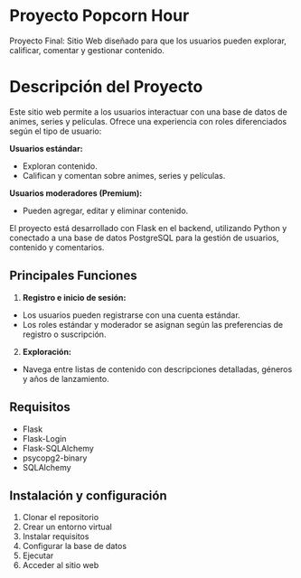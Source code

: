 # Proyecto Popcorn Hour

Proyecto Final: Sitio Web diseñado para que los usuarios pueden explorar, calificar, comentar y gestionar contenido.

# Descripción del Proyecto  
Este sitio web permite a los usuarios interactuar con una base de datos de animes, series y películas. Ofrece una experiencia con roles diferenciados según el tipo de usuario:  

**Usuarios estándar:** 
- Exploran contenido.  
- Califican y comentan sobre animes, series y películas.  

**Usuarios moderadores (Premium):**  
- Pueden agregar, editar y eliminar contenido.  

El proyecto está desarrollado con Flask en el backend, utilizando Python y conectado a una base de datos PostgreSQL para la gestión de usuarios, contenido y comentarios.

## **Principales Funciones**  

1. **Registro e inicio de sesión:**
- Los usuarios pueden registrarse con una cuenta estándar.  
- Los roles estándar y moderador se asignan según las preferencias de registro o suscripción.  

2. **Exploración:**  
- Navega entre listas de contenido con descripciones detalladas, géneros y años de lanzamiento.  

## **Requisitos**  
- Flask
- Flask-Login
- Flask-SQLAlchemy
- psycopg2-binary
- SQLAlchemy

## **Instalación y configuración**  

1. Clonar el repositorio
2. Crear un entorno virtual
3. Instalar requisitos  
4. Configurar la base de datos 
5. Ejecutar
6. Acceder al sitio web
